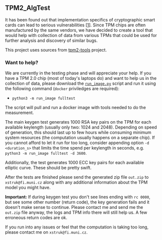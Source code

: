 ## TPM2_AlgTest

It has been found out that implementation specifics of cryptographic smart cards can lead to serious vulnerabilities [[1](https://en.wikipedia.org/wiki/ROCA_vulnerability)]. Since TPM chips are often manufactured by the same vendors, we have decided to create a tool that would help with collection of data from various TPMs that could be used for further analysis and discovery of similar bugs.

This project uses sources from [tpm2-tools](https://github.com/tpm2-software/tpm2-tools) project.

### Want to help?
We are currently in the testing phase and will appreciate your help. If you have a TPM 2.0 chip (most of today's laptops do) and want to help us in the collection of data, please download the [`run_image.py`](https://raw.githubusercontent.com/simon-struk/tpm2-algtest/master/run_image.py) script and run it using the following command (`docker` priviledges are required):
* `python3 -m run_image fulltest`

The script will pull and run a docker image with tools needed to do the measurement.

The main keygen test generates 1000 RSA key pairs on the TPM for each available keylength (usually only two: 1024 and 2048). Depending on speed of generation, this should last up to few hours while consuming minimum system resources (the computation usually happens on a separate chip). If you cannot afford to let it run for too long, consider appending option `-d <duration_s>` that limits the time spend per keylength in seconds, e.g. `python3 -m run_image fulltest -d 3600`.

Additionally, the test generates 1000 ECC key pairs for each available elliptic curve. These should be pretty swift.

After the tests are finished please send the generated zip file `out.zip` to `xstruk@fi.muni.cz` along with any additional information about the TPM model you might have.

**Important:** If during keygen test you don't see lines ending with `rc 0000`, but see some other number (return code), the key generation fails and it doesn't make sense to continue. Please contact me and send me the `out.zip` file anyway, the logs and TPM info there will still help us. A few erroneous return codes are ok.

If you run into any issues or feel that the computation is taking too long, please contact me on `xstruk@fi.muni.cz`.
